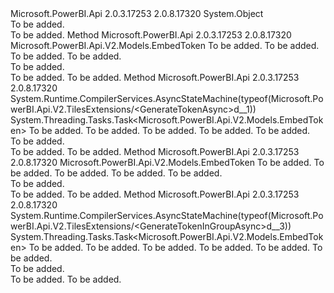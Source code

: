 <Type Name="TilesExtensions" FullName="Microsoft.PowerBI.Api.V2.TilesExtensions">
  <TypeSignature Language="C#" Value="public static class TilesExtensions" />
  <TypeSignature Language="ILAsm" Value=".class public auto ansi abstract sealed beforefieldinit TilesExtensions extends System.Object" />
  <TypeSignature Language="DocId" Value="T:Microsoft.PowerBI.Api.V2.TilesExtensions" />
  <TypeSignature Language="VB.NET" Value="Public Module TilesExtensions" />
  <TypeSignature Language="F#" Value="type TilesExtensions = class" />
  <AssemblyInfo>
    <AssemblyName>Microsoft.PowerBI.Api</AssemblyName>
    <AssemblyVersion>2.0.3.17253</AssemblyVersion>
    <AssemblyVersion>2.0.8.17320</AssemblyVersion>
  </AssemblyInfo>
  <Base>
    <BaseTypeName>System.Object</BaseTypeName>
  </Base>
  <Interfaces />
  <Docs>
    <summary>To be added.</summary>
    <remarks>To be added.</remarks>
  </Docs>
  <Members>
    <Member MemberName="GenerateToken">
      <MemberSignature Language="C#" Value="public static Microsoft.PowerBI.Api.V2.Models.EmbedToken GenerateToken (this Microsoft.PowerBI.Api.V2.ITiles operations, string dashboardKey, string tileKey, Microsoft.PowerBI.Api.V2.Models.GenerateTokenRequest requestParameters);" />
      <MemberSignature Language="ILAsm" Value=".method public static hidebysig class Microsoft.PowerBI.Api.V2.Models.EmbedToken GenerateToken(class Microsoft.PowerBI.Api.V2.ITiles operations, string dashboardKey, string tileKey, class Microsoft.PowerBI.Api.V2.Models.GenerateTokenRequest requestParameters) cil managed" />
      <MemberSignature Language="DocId" Value="M:Microsoft.PowerBI.Api.V2.TilesExtensions.GenerateToken(Microsoft.PowerBI.Api.V2.ITiles,System.String,System.String,Microsoft.PowerBI.Api.V2.Models.GenerateTokenRequest)" />
      <MemberSignature Language="VB.NET" Value="&lt;Extension()&gt;&#xA;Public Function GenerateToken (operations As ITiles, dashboardKey As String, tileKey As String, requestParameters As GenerateTokenRequest) As EmbedToken" />
      <MemberSignature Language="F#" Value="static member GenerateToken : Microsoft.PowerBI.Api.V2.ITiles * string * string * Microsoft.PowerBI.Api.V2.Models.GenerateTokenRequest -&gt; Microsoft.PowerBI.Api.V2.Models.EmbedToken" Usage="Microsoft.PowerBI.Api.V2.TilesExtensions.GenerateToken (operations, dashboardKey, tileKey, requestParameters)" />
      <MemberType>Method</MemberType>
      <AssemblyInfo>
        <AssemblyName>Microsoft.PowerBI.Api</AssemblyName>
        <AssemblyVersion>2.0.3.17253</AssemblyVersion>
        <AssemblyVersion>2.0.8.17320</AssemblyVersion>
      </AssemblyInfo>
      <ReturnValue>
        <ReturnType>Microsoft.PowerBI.Api.V2.Models.EmbedToken</ReturnType>
      </ReturnValue>
      <Parameters>
        <Parameter Name="operations" Type="Microsoft.PowerBI.Api.V2.ITiles" RefType="this" />
        <Parameter Name="dashboardKey" Type="System.String" />
        <Parameter Name="tileKey" Type="System.String" />
        <Parameter Name="requestParameters" Type="Microsoft.PowerBI.Api.V2.Models.GenerateTokenRequest" />
      </Parameters>
      <Docs>
        <param name="operations">To be added.</param>
        <param name="dashboardKey">To be added.</param>
        <param name="tileKey">To be added.</param>
        <param name="requestParameters">To be added.</param>
        <summary>To be added.</summary>
        <returns>To be added.</returns>
        <remarks>To be added.</remarks>
      </Docs>
    </Member>
    <Member MemberName="GenerateTokenAsync">
      <MemberSignature Language="C#" Value="public static System.Threading.Tasks.Task&lt;Microsoft.PowerBI.Api.V2.Models.EmbedToken&gt; GenerateTokenAsync (this Microsoft.PowerBI.Api.V2.ITiles operations, string dashboardKey, string tileKey, Microsoft.PowerBI.Api.V2.Models.GenerateTokenRequest requestParameters, System.Threading.CancellationToken cancellationToken = null);" />
      <MemberSignature Language="ILAsm" Value=".method public static hidebysig class System.Threading.Tasks.Task`1&lt;class Microsoft.PowerBI.Api.V2.Models.EmbedToken&gt; GenerateTokenAsync(class Microsoft.PowerBI.Api.V2.ITiles operations, string dashboardKey, string tileKey, class Microsoft.PowerBI.Api.V2.Models.GenerateTokenRequest requestParameters, valuetype System.Threading.CancellationToken cancellationToken) cil managed" />
      <MemberSignature Language="DocId" Value="M:Microsoft.PowerBI.Api.V2.TilesExtensions.GenerateTokenAsync(Microsoft.PowerBI.Api.V2.ITiles,System.String,System.String,Microsoft.PowerBI.Api.V2.Models.GenerateTokenRequest,System.Threading.CancellationToken)" />
      <MemberSignature Language="F#" Value="static member GenerateTokenAsync : Microsoft.PowerBI.Api.V2.ITiles * string * string * Microsoft.PowerBI.Api.V2.Models.GenerateTokenRequest * System.Threading.CancellationToken -&gt; System.Threading.Tasks.Task&lt;Microsoft.PowerBI.Api.V2.Models.EmbedToken&gt;" Usage="Microsoft.PowerBI.Api.V2.TilesExtensions.GenerateTokenAsync (operations, dashboardKey, tileKey, requestParameters, cancellationToken)" />
      <MemberType>Method</MemberType>
      <AssemblyInfo>
        <AssemblyName>Microsoft.PowerBI.Api</AssemblyName>
        <AssemblyVersion>2.0.3.17253</AssemblyVersion>
        <AssemblyVersion>2.0.8.17320</AssemblyVersion>
      </AssemblyInfo>
      <Attributes>
        <Attribute>
          <AttributeName>System.Runtime.CompilerServices.AsyncStateMachine(typeof(Microsoft.PowerBI.Api.V2.TilesExtensions/&lt;GenerateTokenAsync&gt;d__1))</AttributeName>
        </Attribute>
      </Attributes>
      <ReturnValue>
        <ReturnType>System.Threading.Tasks.Task&lt;Microsoft.PowerBI.Api.V2.Models.EmbedToken&gt;</ReturnType>
      </ReturnValue>
      <Parameters>
        <Parameter Name="operations" Type="Microsoft.PowerBI.Api.V2.ITiles" RefType="this" />
        <Parameter Name="dashboardKey" Type="System.String" />
        <Parameter Name="tileKey" Type="System.String" />
        <Parameter Name="requestParameters" Type="Microsoft.PowerBI.Api.V2.Models.GenerateTokenRequest" />
        <Parameter Name="cancellationToken" Type="System.Threading.CancellationToken" />
      </Parameters>
      <Docs>
        <param name="operations">To be added.</param>
        <param name="dashboardKey">To be added.</param>
        <param name="tileKey">To be added.</param>
        <param name="requestParameters">To be added.</param>
        <param name="cancellationToken">To be added.</param>
        <summary>To be added.</summary>
        <returns>To be added.</returns>
        <remarks>To be added.</remarks>
      </Docs>
    </Member>
    <Member MemberName="GenerateTokenInGroup">
      <MemberSignature Language="C#" Value="public static Microsoft.PowerBI.Api.V2.Models.EmbedToken GenerateTokenInGroup (this Microsoft.PowerBI.Api.V2.ITiles operations, string groupId, string dashboardKey, string tileKey, Microsoft.PowerBI.Api.V2.Models.GenerateTokenRequest requestParameters);" />
      <MemberSignature Language="ILAsm" Value=".method public static hidebysig class Microsoft.PowerBI.Api.V2.Models.EmbedToken GenerateTokenInGroup(class Microsoft.PowerBI.Api.V2.ITiles operations, string groupId, string dashboardKey, string tileKey, class Microsoft.PowerBI.Api.V2.Models.GenerateTokenRequest requestParameters) cil managed" />
      <MemberSignature Language="DocId" Value="M:Microsoft.PowerBI.Api.V2.TilesExtensions.GenerateTokenInGroup(Microsoft.PowerBI.Api.V2.ITiles,System.String,System.String,System.String,Microsoft.PowerBI.Api.V2.Models.GenerateTokenRequest)" />
      <MemberSignature Language="VB.NET" Value="&lt;Extension()&gt;&#xA;Public Function GenerateTokenInGroup (operations As ITiles, groupId As String, dashboardKey As String, tileKey As String, requestParameters As GenerateTokenRequest) As EmbedToken" />
      <MemberSignature Language="F#" Value="static member GenerateTokenInGroup : Microsoft.PowerBI.Api.V2.ITiles * string * string * string * Microsoft.PowerBI.Api.V2.Models.GenerateTokenRequest -&gt; Microsoft.PowerBI.Api.V2.Models.EmbedToken" Usage="Microsoft.PowerBI.Api.V2.TilesExtensions.GenerateTokenInGroup (operations, groupId, dashboardKey, tileKey, requestParameters)" />
      <MemberType>Method</MemberType>
      <AssemblyInfo>
        <AssemblyName>Microsoft.PowerBI.Api</AssemblyName>
        <AssemblyVersion>2.0.3.17253</AssemblyVersion>
        <AssemblyVersion>2.0.8.17320</AssemblyVersion>
      </AssemblyInfo>
      <ReturnValue>
        <ReturnType>Microsoft.PowerBI.Api.V2.Models.EmbedToken</ReturnType>
      </ReturnValue>
      <Parameters>
        <Parameter Name="operations" Type="Microsoft.PowerBI.Api.V2.ITiles" RefType="this" />
        <Parameter Name="groupId" Type="System.String" />
        <Parameter Name="dashboardKey" Type="System.String" />
        <Parameter Name="tileKey" Type="System.String" />
        <Parameter Name="requestParameters" Type="Microsoft.PowerBI.Api.V2.Models.GenerateTokenRequest" />
      </Parameters>
      <Docs>
        <param name="operations">To be added.</param>
        <param name="groupId">To be added.</param>
        <param name="dashboardKey">To be added.</param>
        <param name="tileKey">To be added.</param>
        <param name="requestParameters">To be added.</param>
        <summary>To be added.</summary>
        <returns>To be added.</returns>
        <remarks>To be added.</remarks>
      </Docs>
    </Member>
    <Member MemberName="GenerateTokenInGroupAsync">
      <MemberSignature Language="C#" Value="public static System.Threading.Tasks.Task&lt;Microsoft.PowerBI.Api.V2.Models.EmbedToken&gt; GenerateTokenInGroupAsync (this Microsoft.PowerBI.Api.V2.ITiles operations, string groupId, string dashboardKey, string tileKey, Microsoft.PowerBI.Api.V2.Models.GenerateTokenRequest requestParameters, System.Threading.CancellationToken cancellationToken = null);" />
      <MemberSignature Language="ILAsm" Value=".method public static hidebysig class System.Threading.Tasks.Task`1&lt;class Microsoft.PowerBI.Api.V2.Models.EmbedToken&gt; GenerateTokenInGroupAsync(class Microsoft.PowerBI.Api.V2.ITiles operations, string groupId, string dashboardKey, string tileKey, class Microsoft.PowerBI.Api.V2.Models.GenerateTokenRequest requestParameters, valuetype System.Threading.CancellationToken cancellationToken) cil managed" />
      <MemberSignature Language="DocId" Value="M:Microsoft.PowerBI.Api.V2.TilesExtensions.GenerateTokenInGroupAsync(Microsoft.PowerBI.Api.V2.ITiles,System.String,System.String,System.String,Microsoft.PowerBI.Api.V2.Models.GenerateTokenRequest,System.Threading.CancellationToken)" />
      <MemberSignature Language="F#" Value="static member GenerateTokenInGroupAsync : Microsoft.PowerBI.Api.V2.ITiles * string * string * string * Microsoft.PowerBI.Api.V2.Models.GenerateTokenRequest * System.Threading.CancellationToken -&gt; System.Threading.Tasks.Task&lt;Microsoft.PowerBI.Api.V2.Models.EmbedToken&gt;" Usage="Microsoft.PowerBI.Api.V2.TilesExtensions.GenerateTokenInGroupAsync (operations, groupId, dashboardKey, tileKey, requestParameters, cancellationToken)" />
      <MemberType>Method</MemberType>
      <AssemblyInfo>
        <AssemblyName>Microsoft.PowerBI.Api</AssemblyName>
        <AssemblyVersion>2.0.3.17253</AssemblyVersion>
        <AssemblyVersion>2.0.8.17320</AssemblyVersion>
      </AssemblyInfo>
      <Attributes>
        <Attribute>
          <AttributeName>System.Runtime.CompilerServices.AsyncStateMachine(typeof(Microsoft.PowerBI.Api.V2.TilesExtensions/&lt;GenerateTokenInGroupAsync&gt;d__3))</AttributeName>
        </Attribute>
      </Attributes>
      <ReturnValue>
        <ReturnType>System.Threading.Tasks.Task&lt;Microsoft.PowerBI.Api.V2.Models.EmbedToken&gt;</ReturnType>
      </ReturnValue>
      <Parameters>
        <Parameter Name="operations" Type="Microsoft.PowerBI.Api.V2.ITiles" RefType="this" />
        <Parameter Name="groupId" Type="System.String" />
        <Parameter Name="dashboardKey" Type="System.String" />
        <Parameter Name="tileKey" Type="System.String" />
        <Parameter Name="requestParameters" Type="Microsoft.PowerBI.Api.V2.Models.GenerateTokenRequest" />
        <Parameter Name="cancellationToken" Type="System.Threading.CancellationToken" />
      </Parameters>
      <Docs>
        <param name="operations">To be added.</param>
        <param name="groupId">To be added.</param>
        <param name="dashboardKey">To be added.</param>
        <param name="tileKey">To be added.</param>
        <param name="requestParameters">To be added.</param>
        <param name="cancellationToken">To be added.</param>
        <summary>To be added.</summary>
        <returns>To be added.</returns>
        <remarks>To be added.</remarks>
      </Docs>
    </Member>
  </Members>
</Type>